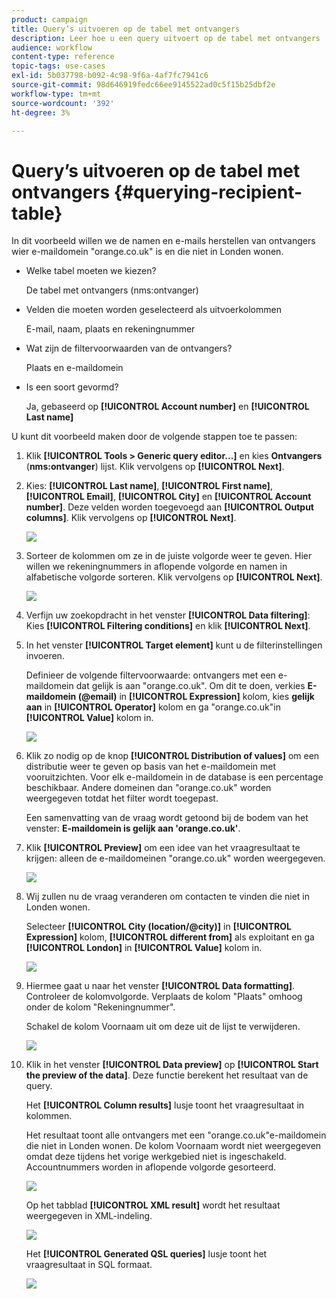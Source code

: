 ```yaml
---
product: campaign
title: Query’s uitvoeren op de tabel met ontvangers
description: Leer hoe u een query uitvoert op de tabel met ontvangers
audience: workflow
content-type: reference
topic-tags: use-cases
exl-id: 5b037798-b092-4c98-9f6a-4af7fc7941c6
source-git-commit: 98d646919fedc66ee9145522ad0c5f15b25dbf2e
workflow-type: tm+mt
source-wordcount: '392'
ht-degree: 3%

---
```


# Query’s uitvoeren op de tabel met ontvangers {#querying-recipient-table}

In dit voorbeeld willen we de namen en e-mails herstellen van ontvangers wier e-maildomein &quot;orange.co.uk&quot; is en die niet in Londen wonen.

* Welke tabel moeten we kiezen?

   De tabel met ontvangers (nms:ontvanger)

* Velden die moeten worden geselecteerd als uitvoerkolommen

   E-mail, naam, plaats en rekeningnummer

* Wat zijn de filtervoorwaarden van de ontvangers?

   Plaats en e-maildomein

* Is een soort gevormd?

   Ja, gebaseerd op **[!UICONTROL Account number]** en **[!UICONTROL Last name]**

U kunt dit voorbeeld maken door de volgende stappen toe te passen:

1. Klik **[!UICONTROL Tools > Generic query editor...]** en kies **Ontvangers** (**nms:ontvanger**) lijst. Klik vervolgens op **[!UICONTROL Next]**.
1. Kies: **[!UICONTROL Last name]**, **[!UICONTROL First name]**, **[!UICONTROL Email]**, **[!UICONTROL City]** en **[!UICONTROL Account number]**. Deze velden worden toegevoegd aan **[!UICONTROL Output columns]**. Klik vervolgens op **[!UICONTROL Next]**.

   ![](assets/query_editor_03.png)

1. Sorteer de kolommen om ze in de juiste volgorde weer te geven. Hier willen we rekeningnummers in aflopende volgorde en namen in alfabetische volgorde sorteren. Klik vervolgens op **[!UICONTROL Next]**.

   ![](assets/query_editor_04.png)

1. Verfijn uw zoekopdracht in het venster **[!UICONTROL Data filtering]**: Kies **[!UICONTROL Filtering conditions]** en klik **[!UICONTROL Next]**.
1. In het venster **[!UICONTROL Target element]** kunt u de filterinstellingen invoeren.

   Definieer de volgende filtervoorwaarde: ontvangers met een e-maildomein dat gelijk is aan &quot;orange.co.uk&quot;. Om dit te doen, verkies **E-maildomein (@email)** in **[!UICONTROL Expression]** kolom, kies **gelijk aan** in **[!UICONTROL Operator]** kolom en ga &quot;orange.co.uk&quot;in **[!UICONTROL Value]** kolom in.

   ![](assets/query_editor_05.png)

1. Klik zo nodig op de knop **[!UICONTROL Distribution of values]** om een distributie weer te geven op basis van het e-maildomein met vooruitzichten. Voor elk e-maildomein in de database is een percentage beschikbaar. Andere domeinen dan &quot;orange.co.uk&quot; worden weergegeven totdat het filter wordt toegepast.

   Een samenvatting van de vraag wordt getoond bij de bodem van het venster: **E-maildomein is gelijk aan &#39;orange.co.uk&#39;**.

1. Klik **[!UICONTROL Preview]** om een idee van het vraagresultaat te krijgen: alleen de e-maildomeinen &quot;orange.co.uk&quot; worden weergegeven.

   ![](assets/query_editor_nveau_17.png)

1. Wij zullen nu de vraag veranderen om contacten te vinden die niet in Londen wonen.

   Selecteer **[!UICONTROL City (location/@city)]** in **[!UICONTROL Expression]** kolom, **[!UICONTROL different from]** als exploitant en ga **[!UICONTROL London]** in **[!UICONTROL Value]** kolom in.

   ![](assets/query_editor_08.png)

1. Hiermee gaat u naar het venster **[!UICONTROL Data formatting]**. Controleer de kolomvolgorde. Verplaats de kolom &quot;Plaats&quot; omhoog onder de kolom &quot;Rekeningnummer&quot;.

   Schakel de kolom Voornaam uit om deze uit de lijst te verwijderen.

   ![](assets/query_editor_nveau_15.png)

1. Klik in het venster **[!UICONTROL Data preview]** op **[!UICONTROL Start the preview of the data]**. Deze functie berekent het resultaat van de query.

   Het **[!UICONTROL Column results]** lusje toont het vraagresultaat in kolommen.

   Het resultaat toont alle ontvangers met een &quot;orange.co.uk&quot;e-maildomein die niet in Londen wonen. De kolom Voornaam wordt niet weergegeven omdat deze tijdens het vorige werkgebied niet is ingeschakeld. Accountnummers worden in aflopende volgorde gesorteerd.

   ![](assets/query_editor_nveau_12.png)

   Op het tabblad **[!UICONTROL XML result]** wordt het resultaat weergegeven in XML-indeling.

   ![](assets/query_editor_nveau_13.png)

   Het **[!UICONTROL Generated QSL queries]** lusje toont het vraagresultaat in SQL formaat.

   ![](assets/query_editor_nveau_14.png)
